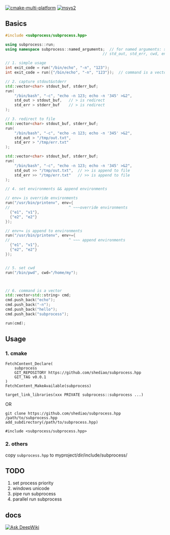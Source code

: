
[![cmake-multi-platform](https://github.com/shediao/subprocess.hpp/actions/workflows/cmake-multi-platform.yml/badge.svg)](https://github.com/shediao/subprocess.hpp/actions/workflows/cmake-multi-platform.yml)
[![msys2](https://github.com/shediao/subprocess.hpp/actions/workflows/msys2.yml/badge.svg)](https://github.com/shediao/subprocess.hpp/actions/workflows/msys2.yml)

## Basics

```cpp
#include <subprocess/subprocess.hpp>

using subprocess::run;
using namespace subprocess::named_arguments;  // for named arguments: std_in,
                                           // std_out, std_err, cwd, env

// 1. simple usage
int exit_code = run("/bin/echo", "-n", "123");
int exit_code = run({"/bin/echo", "-n", "123"});  // command is a vector

// 2. capture stdout&stderr
std::vector<char> stdout_buf, stderr_buf;
run(
    "/bin/bash", "-c", "echo -n 123; echo -n '345' >&2",
    std_out > stdout_buf,   // > is redirect
    std_err > stderr_buf    // > is redirect
);

// 3. redirect to file
std::vector<char> stdout_buf, stderr_buf;
run(
    "/bin/bash", "-c", "echo -n 123; echo -n '345' >&2",
    std_out > "/tmp/out.txt",
    std_err > "/tmp/err.txt"
);

std::vector<char> stdout_buf, stderr_buf;
run(
    "/bin/bash", "-c", "echo -n 123; echo -n '345' >&2",
    std_out >> "/tmp/out.txt",  // >> is append to file
    std_err >> "/tmp/err.txt"   // >> is append to file
);

// 4. set environments && append environments

// env= is override environments
run("/usr/bin/printenv", env={
//                          ^ ~~~override environments
  {"e1", "v1"},
  {"e2", "e2"}
});

// env+= is append to environments
run("/usr/bin/printenv", env+={
//                          ^ ~~~ append environments
  {"e1", "v1"},
  {"e2", "e2"}
});


// 5. set cwd
run("/bin/pwd", cwd="/home/my");



// 6. command is a vector
std::vector<std::string> cmd;
cmd.push_back("echo");
cmd.push_back("-n");
cmd.push_back("hello");
cmd.push_back("subprocess");

run(cmd);

```

## Usage

### 1. cmake

```
FetchContent_Declare(
    subprocess
    GIT_REPOSITORY https://github.com/shediao/subprocess.hpp
    GIT_TAG v0.0.1
)
FetchContent_MakeAvailable(subprocess)

target_link_libraries(xxx PRIVATE subprocess::subprocess ...)
```

OR

```
git clone https://github.com/shediao/subprocess.hpp /path/to/subprocess.hpp
add_subdirectory(/path/to/subprocess.hpp)

#include <subprocess/subprocess.hpp>
```

### 2. others

copy `subprocess.hpp` to myproject/dir/include/subprocess/

## TODO

1. set process priority
2. windows unicode
3. pipe run subprocess
4. parallel run subprocess

## docs
[![Ask DeepWiki](https://deepwiki.com/badge.svg)](https://deepwiki.com/shediao/subprocess.hpp)
